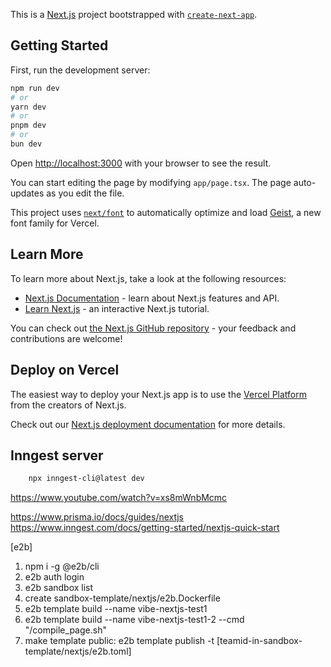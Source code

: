 This is a [Next.js](https://nextjs.org) project bootstrapped with [`create-next-app`](https://nextjs.org/docs/app/api-reference/cli/create-next-app).


## Getting Started

First, run the development server:

```bash
npm run dev
# or
yarn dev
# or
pnpm dev
# or
bun dev
```

Open [http://localhost:3000](http://localhost:3000) with your browser to see the result.

You can start editing the page by modifying `app/page.tsx`. The page auto-updates as you edit the file.

This project uses [`next/font`](https://nextjs.org/docs/app/building-your-application/optimizing/fonts) to automatically optimize and load [Geist](https://vercel.com/font), a new font family for Vercel.

## Learn More

To learn more about Next.js, take a look at the following resources:

- [Next.js Documentation](https://nextjs.org/docs) - learn about Next.js features and API.
- [Learn Next.js](https://nextjs.org/learn) - an interactive Next.js tutorial.

You can check out [the Next.js GitHub repository](https://github.com/vercel/next.js) - your feedback and contributions are welcome!

## Deploy on Vercel

The easiest way to deploy your Next.js app is to use the [Vercel Platform](https://vercel.com/new?utm_medium=default-template&filter=next.js&utm_source=create-next-app&utm_campaign=create-next-app-readme) from the creators of Next.js.

Check out our [Next.js deployment documentation](https://nextjs.org/docs/app/building-your-application/deploying) for more details.

## Inngest server
```bash
    npx inngest-cli@latest dev
```

https://www.youtube.com/watch?v=xs8mWnbMcmc

https://www.prisma.io/docs/guides/nextjs
https://www.inngest.com/docs/getting-started/nextjs-quick-start

[e2b]

1. npm i -g @e2b/cli  
2. e2b auth login 
3. e2b sandbox list 
4. create sandbox-template/nextjs/e2b.Dockerfile
5. e2b template build --name vibe-nextjs-test1
6. e2b template build --name vibe-nextjs-test1-2 --cmd "/compile_page.sh"
7. make template public: e2b template publish -t [teamid-in-sandbox-template/nextjs/e2b.toml]
